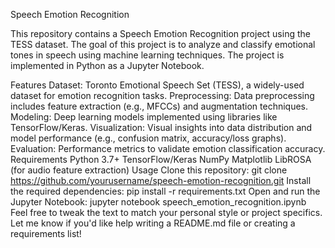 Speech Emotion Recognition

This repository contains a Speech Emotion Recognition project using the TESS dataset. The goal of this project is to analyze and classify emotional tones in speech using machine learning techniques. The project is implemented in Python as a Jupyter Notebook.

Features
Dataset: Toronto Emotional Speech Set (TESS), a widely-used dataset for emotion recognition tasks.
Preprocessing: Data preprocessing includes feature extraction (e.g., MFCCs) and augmentation techniques.
Modeling: Deep learning models implemented using libraries like TensorFlow/Keras.
Visualization: Visual insights into data distribution and model performance (e.g., confusion matrix, accuracy/loss graphs).
Evaluation: Performance metrics to validate emotion classification accuracy.
Requirements
Python 3.7+
TensorFlow/Keras
NumPy
Matplotlib
LibROSA (for audio feature extraction)
Usage
Clone this repository:
git clone https://github.com/yourusername/speech-emotion-recognition.git
Install the required dependencies:
pip install -r requirements.txt
Open and run the Jupyter Notebook:
jupyter notebook speech_emotion_recognition.ipynb
Feel free to tweak the text to match your personal style or project specifics. Let me know if you'd like help writing a README.md file or creating a requirements list!
